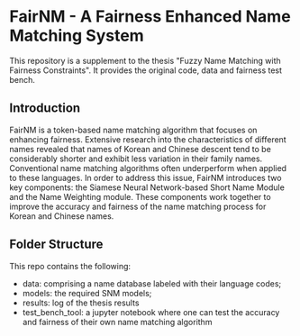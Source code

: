 # FairNM - A Fairness Enhanced Name Matching System
This repository is a supplement to the thesis "Fuzzy Name Matching with Fairness Constraints". It provides the original code, data and fairness test bench.

## Introduction
FairNM is a token-based name matching algorithm that focuses on enhancing fairness. Extensive research into the characteristics of different names revealed that names of Korean and Chinese descent tend to be considerably shorter and exhibit less variation in their family names. Conventional name matching algorithms often underperform when applied to these languages. In order to address this issue, FairNM introduces two key components: the Siamese Neural Network-based Short Name Module and the Name Weighting module. These components work together to improve the accuracy and fairness of the name matching process for Korean and Chinese names.

## Folder Structure
This repo contains the following:
- data: comprising a name database labeled with their language codes;
- models: the required SNM models;
- results: log of the thesis results
- test_bench_tool: a jupyter notebook where one can test the accuracy and fairness of their own name matching algorithm


